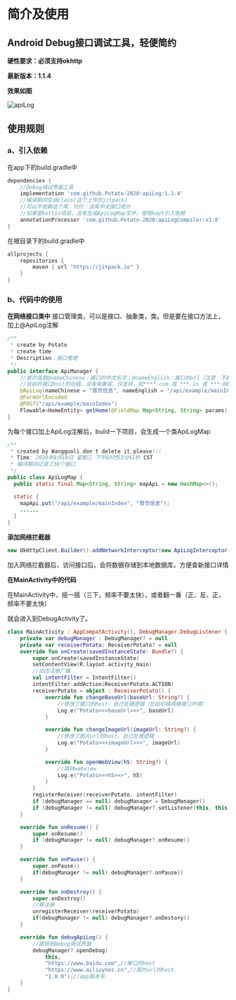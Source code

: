# 简介及使用

## **Android Debug接口调试工具，轻便简约**

**硬性要求：必须支持okhttp**

**最新版本：1.1.4**

**效果如图**

![apiLog](https://github.com/Potato-2020/apiLog/blob/master/apiLog.gif)



## **使用规则**

### a、引入依赖

在app下的build.gradle中

```groovy
dependencies {
    //Debug调试界面工具
	implementation 'com.github.Potato-2020:apiLog:1.1.4'
    //编译期间生成class(这个上传的jitpack)
    //可以不依赖这个库，代价：没有中文接口统计
    //如果是kotlin项目，没有生成ApiLogMap文件，使用kapt引入依赖
    annotationProcessor 'com.github.Potato-2020:apiLogCompiler:v1.0'
}
```

在根目录下的build.gradle中

```groovy
allprojects {
    repositories {
        maven { url "https://jitpack.io" }
    }
}
```



### b、代码中的使用

**在网络接口类中**
接口管理类，可以是接口、抽象类，类。但是要在接口方法上，加上@ApiLog注解
```java
/**
 * create by Potato
 * create time 
 * Description：接口管理
 */
public interface ApiManager {
    //首页信息@nameChinese：接口的中文名字；@nameEnglish：接口的url（注意：不能有host）
    //目前的接口host的后缀，没有做兼容，仅支持，如****.com 或 ***.in 或 ***:8080(8082) 
    @ApiLog(nameChinese = "首页信息", nameEnglish = "/api/example/mainIndex")
    @FormUrlEncoded
    @POST("/api/example/mainIndex")
    Flowable<HomeEntity> getHome(@FieldMap Map<String, String> params);
}
```

为每个接口加上ApiLog注解后，build一下项目，会生成一个类ApiLogMap

```java
/**
 * created by Wangguoli.don't delete it,please!!!
 * Time: 2020年8月19日 星期三 下午03时53分41秒 CST
 * 编译期间记录了38个接口
 */
public class ApiLogMap {
  public static final Map<String, String> mapApi = new HashMap<>();

  static {
    mapApi.put("/api/example/mainIndex", "首页信息");
    ......
  }
}
```



**添加网络拦截器**

```java
new OkHttpClient.Builder().addNetworkInterceptor(new ApiLogInterceptor(mContext, "端口号"));
```

加入网络拦截器后，访问接口后，会将数据存储到本地数据库，方便查新接口详情



**在MainActivity中的代码**

在MainActivity中，摇一摇（三下，频率不要太快），或者翻一番（正、反、正，频率不要太快）

就会进入到DebugActivity了。

```kotlin
class MainActivity : AppCompatActivity(), DebugManager.DebugListener {
    private var debugManager : DebugManager? = null
    private var receiverPotato: ReceiverPotato? = null
    override fun onCreate(savedInstanceState: Bundle?) {
        super.onCreate(savedInstanceState)
        setContentView(R.layout.activity_main)
        //动态注册广播
        val intentFilter = IntentFilter()
        intentFilter.addAction(ReceiverPotato.ACTION)
        receiverPotato = object : ReceiverPotato() {
            override fun changeBaseUrl(baseUrl: String?) {
                //修改了接口的host，自己处理逻辑（比如切换网络接口环境）
                Log.e("Potato>>>baseUrl>>>", baseUrl)
            }

            override fun changeImageUrl(imageUrl: String?) {
                //修改了图片url的host，自己处理逻辑
                Log.e("Potato>>>imageUrl>>>", imageUrl)
            }

            override fun openWebView(h5: String?) {
                //跳转webview
                Log.e("Potato>>>h5>>>", h5)
            }
        }
        registerReceiver(receiverPotato, intentFilter)
        if (debugManager == null) debugManager = DebugManager()
        if (debugManager != null) debugManager?.setListener(this, this)
    }

    override fun onResume() {
        super.onResume()
        if (debugManager != null) debugManager?.onResume()
    }

    override fun onPause() {
        super.onPause()
        if(debugManager != null) debugManager?.onPause()
    }

    override fun onDestroy() {
        super.onDestroy()
        //解注册
        unregisterReceiver(receiverPotato)
        if(debugManager != null) debugManager?.onDestory()
    }

    override fun debugApiLog() {
        //跳转到Debug调试界面
        debugManager?.openDebug(
            this,
            "https://www.baidu.com",//接口的host
            "https://www.ailiuynos.cn",//图片url的host
            "1.0.0");//app版本号
    }
}
```

